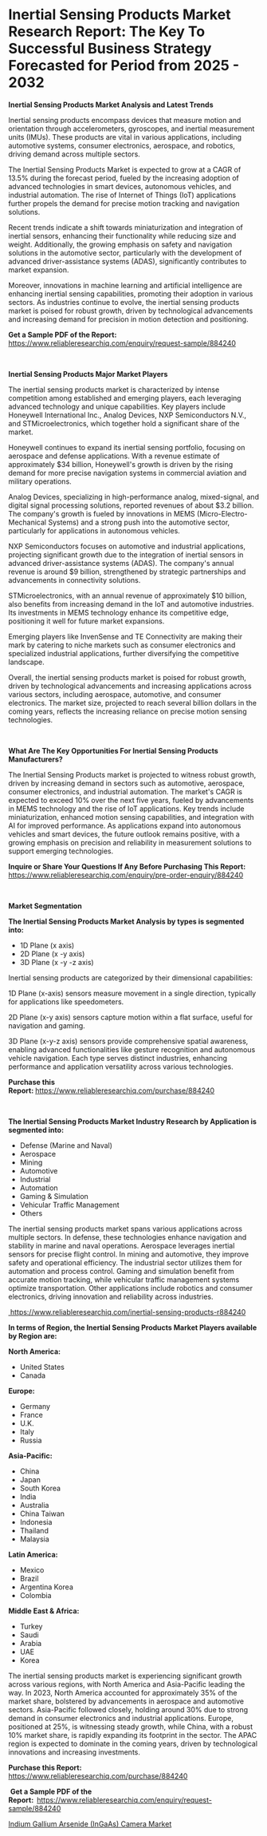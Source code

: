 <p><h1>Inertial Sensing Products Market Research Report: The Key To Successful Business Strategy Forecasted for Period from 2025 - 2032</h1></p><p><strong>Inertial Sensing Products Market Analysis and Latest Trends</strong></p>
<p><p>Inertial sensing products encompass devices that measure motion and orientation through accelerometers, gyroscopes, and inertial measurement units (IMUs). These products are vital in various applications, including automotive systems, consumer electronics, aerospace, and robotics, driving demand across multiple sectors. </p><p>The Inertial Sensing Products Market is expected to grow at a CAGR of 13.5% during the forecast period, fueled by the increasing adoption of advanced technologies in smart devices, autonomous vehicles, and industrial automation. The rise of Internet of Things (IoT) applications further propels the demand for precise motion tracking and navigation solutions. </p><p>Recent trends indicate a shift towards miniaturization and integration of inertial sensors, enhancing their functionality while reducing size and weight. Additionally, the growing emphasis on safety and navigation solutions in the automotive sector, particularly with the development of advanced driver-assistance systems (ADAS), significantly contributes to market expansion. </p><p>Moreover, innovations in machine learning and artificial intelligence are enhancing inertial sensing capabilities, promoting their adoption in various sectors. As industries continue to evolve, the inertial sensing products market is poised for robust growth, driven by technological advancements and increasing demand for precision in motion detection and positioning.</p></p>
<p><strong>Get a Sample PDF of the Report:&nbsp;</strong> <a href="https://www.reliableresearchiq.com/enquiry/request-sample/884240?utm_campaign=2267&utm_medium=2&utm_source=Github&utm_content=ia&utm_term=12022025&utm_id=inertial-sensing-products">https://www.reliableresearchiq.com/enquiry/request-sample/884240</a></p>
<p>&nbsp;</p>
<p><strong>Inertial Sensing Products Major Market Players</strong></p>
<p><p>The inertial sensing products market is characterized by intense competition among established and emerging players, each leveraging advanced technology and unique capabilities. Key players include Honeywell International Inc., Analog Devices, NXP Semiconductors N.V., and STMicroelectronics, which together hold a significant share of the market.</p><p>Honeywell continues to expand its inertial sensing portfolio, focusing on aerospace and defense applications. With a revenue estimate of approximately $34 billion, Honeywell's growth is driven by the rising demand for more precise navigation systems in commercial aviation and military operations.</p><p>Analog Devices, specializing in high-performance analog, mixed-signal, and digital signal processing solutions, reported revenues of about $3.2 billion. The company's growth is fueled by innovations in MEMS (Micro-Electro-Mechanical Systems) and a strong push into the automotive sector, particularly for applications in autonomous vehicles.</p><p>NXP Semiconductors focuses on automotive and industrial applications, projecting significant growth due to the integration of inertial sensors in advanced driver-assistance systems (ADAS). The company's annual revenue is around $9 billion, strengthened by strategic partnerships and advancements in connectivity solutions.</p><p>STMicroelectronics, with an annual revenue of approximately $10 billion, also benefits from increasing demand in the IoT and automotive industries. Its investments in MEMS technology enhance its competitive edge, positioning it well for future market expansions.</p><p>Emerging players like InvenSense and TE Connectivity are making their mark by catering to niche markets such as consumer electronics and specialized industrial applications, further diversifying the competitive landscape.</p><p>Overall, the inertial sensing products market is poised for robust growth, driven by technological advancements and increasing applications across various sectors, including aerospace, automotive, and consumer electronics. The market size, projected to reach several billion dollars in the coming years, reflects the increasing reliance on precise motion sensing technologies.</p></p>
<p>&nbsp;</p>
<p><strong>What Are The Key Opportunities For Inertial Sensing Products Manufacturers?</strong></p>
<p><p>The Inertial Sensing Products market is projected to witness robust growth, driven by increasing demand in sectors such as automotive, aerospace, consumer electronics, and industrial automation. The market's CAGR is expected to exceed 10% over the next five years, fueled by advancements in MEMS technology and the rise of IoT applications. Key trends include miniaturization, enhanced motion sensing capabilities, and integration with AI for improved performance. As applications expand into autonomous vehicles and smart devices, the future outlook remains positive, with a growing emphasis on precision and reliability in measurement solutions to support emerging technologies.</p></p>
<p><strong>Inquire or Share Your Questions If Any Before Purchasing This Report:</strong> <a href="https://www.reliableresearchiq.com/enquiry/pre-order-enquiry/884240?utm_campaign=2267&utm_medium=2&utm_source=Github&utm_content=ia&utm_term=12022025&utm_id=inertial-sensing-products">https://www.reliableresearchiq.com/enquiry/pre-order-enquiry/884240</a></p>
<p>&nbsp;</p>
<p><strong>Market Segmentation</strong></p>
<p><strong>The Inertial Sensing Products Market Analysis by types is segmented into:</strong></p>
<p><ul><li>1D Plane (x axis)</li><li>2D Plane (x -y axis)</li><li>3D Plane (x -y -z axis)</li></ul></p>
<p><p>Inertial sensing products are categorized by their dimensional capabilities: </p><p>1D Plane (x-axis) sensors measure movement in a single direction, typically for applications like speedometers.  </p><p>2D Plane (x-y axis) sensors capture motion within a flat surface, useful for navigation and gaming.  </p><p>3D Plane (x-y-z axis) sensors provide comprehensive spatial awareness, enabling advanced functionalities like gesture recognition and autonomous vehicle navigation. Each type serves distinct industries, enhancing performance and application versatility across various technologies.</p></p>
<p><strong>Purchase this Report:&nbsp;</strong><a href="https://www.reliableresearchiq.com/purchase/884240?utm_campaign=2267&utm_medium=2&utm_source=Github&utm_content=ia&utm_term=12022025&utm_id=inertial-sensing-products">https://www.reliableresearchiq.com/purchase/884240</a></p>
<p>&nbsp;</p>
<p><strong>The Inertial Sensing Products Market Industry Research by Application is segmented into:</strong></p>
<p><ul><li>Defense (Marine and Naval)</li><li>Aerospace</li><li>Mining</li><li>Automotive</li><li>Industrial</li><li>Automation</li><li>Gaming & Simulation</li><li>Vehicular Traffic Management</li><li>Others</li></ul></p>
<p><p>The inertial sensing products market spans various applications across multiple sectors. In defense, these technologies enhance navigation and stability in marine and naval operations. Aerospace leverages inertial sensors for precise flight control. In mining and automotive, they improve safety and operational efficiency. The industrial sector utilizes them for automation and process control. Gaming and simulation benefit from accurate motion tracking, while vehicular traffic management systems optimize transportation. Other applications include robotics and consumer electronics, driving innovation and reliability across industries.</p></p>
<p><a href="https://www.reliableresearchiq.com/inertial-sensing-products-r884240?utm_campaign=2267&utm_medium=2&utm_source=Github&utm_content=ia&utm_term=12022025&utm_id=inertial-sensing-products">&nbsp;https://www.reliableresearchiq.com/inertial-sensing-products-r884240</a></p>
<p><strong>In terms of Region, the Inertial Sensing Products Market Players available by Region are:</strong></p>
<p>
    <p> <strong> North America: </strong>
        <ul>
            <li>United States</li>
            <li>Canada</li>
        </ul>
        </p> 
    <p> <strong> Europe: </strong>
        <ul>
            <li>Germany</li>
            <li>France</li>
            <li>U.K.</li>
            <li>Italy</li>
            <li>Russia</li>
        </ul>
        </p> 
    <p> <strong> Asia-Pacific: </strong>
        <ul>
            <li>China</li>
            <li>Japan</li>
            <li>South Korea</li>
            <li>India</li>
            <li>Australia</li>
            <li>China Taiwan</li>
            <li>Indonesia</li>
            <li>Thailand</li>
            <li>Malaysia</li>
        </ul>
        </p> 
    <p> <strong> Latin America: </strong>
        <ul>
            <li>Mexico</li>
            <li>Brazil</li>
            <li>Argentina Korea</li>
            <li>Colombia</li>
        </ul>
        </p> 
    <p> <strong> Middle East & Africa: </strong>
        <ul>
            <li>Turkey</li>
            <li>Saudi</li>
            <li>Arabia</li>
            <li>UAE</li>
            <li>Korea</li>
        </ul>
    </p>
    </p>
<p><p>The inertial sensing products market is experiencing significant growth across various regions, with North America and Asia-Pacific leading the way. In 2023, North America accounted for approximately 35% of the market share, bolstered by advancements in aerospace and automotive sectors. Asia-Pacific followed closely, holding around 30% due to strong demand in consumer electronics and industrial applications. Europe, positioned at 25%, is witnessing steady growth, while China, with a robust 10% market share, is rapidly expanding its footprint in the sector. The APAC region is expected to dominate in the coming years, driven by technological innovations and increasing investments.</p></p>
<p><strong>Purchase this Report: </strong><a href="https://www.reliableresearchiq.com/purchase/884240?utm_campaign=2267&utm_medium=2&utm_source=Github&utm_content=ia&utm_term=12022025&utm_id=inertial-sensing-products">https://www.reliableresearchiq.com/purchase/884240</a></p>
<p>&nbsp;<strong>Get a Sample PDF of the Report:&nbsp;&nbsp;</strong><a href="https://www.reliableresearchiq.com/enquiry/request-sample/884240?utm_campaign=2267&utm_medium=2&utm_source=Github&utm_content=ia&utm_term=12022025&utm_id=inertial-sensing-products">https://www.reliableresearchiq.com/enquiry/request-sample/884240</a></p>
<p><strong></strong></p>
<p><p><a href="https://github.com/steidmindy199393/Market-Research-Report-List-1/blob/main/indium-gallium-arsenide-ingaas-camera-market.md?utm_campaign=2267&utm_medium=2&utm_source=Github&utm_content=ia&utm_term=12022025&utm_id=inertial-sensing-products">Indium Gallium Arsenide (InGaAs) Camera Market</a></p></p>
